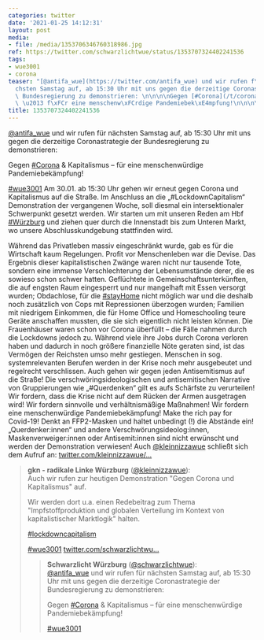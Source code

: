 ```yaml
---
categories: twitter
date: '2021-01-25 14:12:31'
layout: post
media:
- file: /media/1353706346760318986.jpg
ref: https://twitter.com/schwarzlichtwue/status/1353707324402241536
tags:
- wue3001
- corona
teaser: "[@antifa_wue](https://twitter.com/antifa_wue) und wir rufen f\xFCr n\xE4\
  chsten Samstag auf, ab 15:30 Uhr mit uns gegen die derzeitige Coronastrategie der\
  \ Bundesregierung zu demonstrieren: \n\n\n\nGegen [#Corona](/t/corona) &amp; Kapitalismus\
  \ \u2013 f\xFCr eine menschenw\xFCrdige Pandemiebek\xE4mpfung!\n\n\n\n[#wue3001](/t/wue3001) "
title: 1353707324402241536
---
```

[@antifa_wue](https://twitter.com/antifa_wue) und wir rufen für nächsten Samstag auf, ab 15:30 Uhr mit uns gegen die derzeitige Coronastrategie der Bundesregierung zu demonstrieren: 



Gegen [#Corona](/t/corona) &amp; Kapitalismus – für eine menschenwürdige Pandemiebekämpfung!



[#wue3001](/t/wue3001) 
Am 30.01. ab 15:30 Uhr gehen wir erneut gegen Corona und Kapitalismus auf die Straße. Im Anschluss an die „#LockdownCapitalism“ Demonstration der vergangenen Woche, soll diesmal ein intersektionaler Schwerpunkt gesetzt werden.
Wir starten um mit unseren Reden am Hbf [#Würzburg](/t/würzburg) und ziehen quer durch die Innenstadt bis zum Unteren Markt, wo unsere Abschlusskundgebung stattfinden wird. 



Während das Privatleben massiv eingeschränkt wurde, gab es für die Wirtschaft kaum Regelungen.
Profit vor Menschenleben war die Devise. Das Ergebnis dieser kapitalistischen Zwänge waren nicht nur tausende Tote, sondern eine immense Verschlechterung der Lebensumstände derer, die es sowieso schon schwer hatten.
Geflüchtete in Gemeinschaftsunterkünften, die auf engsten Raum eingesperrt und nur mangelhaft mit Essen versorgt wurden; Obdachlose, für die [#stayHome](/t/stayhome) nicht möglich war und die deshalb noch zusätzlich von Cops mit Repressionen überzogen wurden;
Familien mit niedrigem Einkommen, die für Home Office und Homeschooling teure Geräte anschaffen mussten, die sie sich eigentlich nicht leisten können. Die Frauenhäuser waren schon vor Corona überfüllt – die Fälle nahmen durch die Lockdowns jedoch zu.
Während viele ihre Jobs durch Corona verloren haben und dadurch in noch größere finanzielle Nöte geraten sind, ist das Vermögen der Reichsten umso mehr gestiegen. Menschen in sog. systemrelevanten Berufen werden in der Krise noch mehr ausgebeutet und regelrecht verschlissen.
Auch gehen wir gegen jeden Antisemitismus auf die Straße! Die verschwöringsideologischen und antisemitischen Narrative von Gruppierungen wie „#Querdenken“ gilt es aufs Schärfste zu verurteilen!
Wir fordern, dass die Krise nicht auf dem Rücken der Armen ausgetragen wird! Wir fordern sinnvolle und verhältnismäßige Maßnahmen! Wir fordern eine menschenwürdige Pandemiebekämpfung! Make the rich pay for Covid-19!
Denkt an FFP2-Masken und haltet unbedingt (!) die Abstände ein! „Querdenker:innen“ und andere Verschwörungsideolog:innen, Maskenverweiger:innen oder Antisemit:innen sind nicht erwünscht und werden der Demonstration verwiesen!
Auch [@kleinnizzawue](https://twitter.com/kleinnizzawue) schließt sich dem Aufruf an: [twitter.com/kleinnizzawue/…](https://twitter.com/kleinnizzawue/status/1355512329232916483?s=19)
> <b>gkn - radikale Linke Würzburg</b> ([@kleinnizzawue](https://twitter.com/kleinnizzawue)):  
>Auch wir rufen zur heutigen Demonstration "Gegen Corona und Kapitalismus" auf.   
>  
>Wir werden dort u.a. einen Redebeitrag zum Thema "Impfstoffproduktion und globalen Verteilung im Kontext von kapitalistischer Marktlogik" halten.  
>  
>[#lockdowncapitalism](/t/lockdowncapitalism)  
>  
>[#wue3001](/t/wue3001) [twitter.com/schwarzlichtwu…](https://twitter.com/schwarzlichtwue/status/1353707324402241536)  
>> <b>Schwarzlicht Würzburg</b> ([@schwarzlichtwue](https://twitter.com/schwarzlichtwue)):    
>>[@antifa_wue](https://twitter.com/antifa_wue) und wir rufen für nächsten Samstag auf, ab 15:30 Uhr mit uns gegen die derzeitige Coronastrategie der Bundesregierung zu demonstrieren:     
>>    
>>    
>>    
>>Gegen [#Corona](/t/corona) &amp; Kapitalismus – für eine menschenwürdige Pandemiebekämpfung!    
>>    
>>    
>>    
>>[#wue3001](/t/wue3001)     
>  
>  

